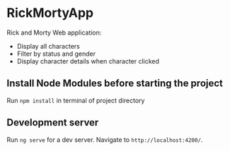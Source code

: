 # RickMortyApp

Rick and Morty Web application:
- Display all characters
- Filter by status and gender
- Display character details when character clicked

## Install Node Modules before starting the project

Run `npm install` in terminal of project directory

## Development server

Run `ng serve` for a dev server. Navigate to `http://localhost:4200/`.